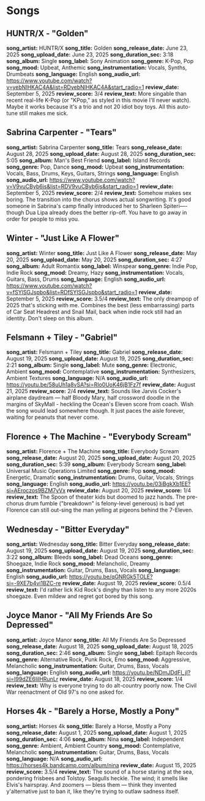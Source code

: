 # Songs

<!-- 
METADATA STRUCTURE GUIDE
========================

SONG METADATA (song_* fields):
- song_artist: Artist/band name
- song_title: Song title
- song_release_date: When song was released (Python converts to YYYY-MM-DD)
- song_upload_date: When uploaded to platform (Python converts to YYYY-MM-DD)
- song_duration_sec: Duration in MM:SS format (Python converts to seconds)
- song_album: Album name (or "Single" if standalone)
- song_label: Record label or releasing entity
- song_genre: Musical genre(s) - can include multiple separated by commas
- song_mood: Emotional tone/atmosphere - can include multiple separated by commas
- song_instrumentation: Primary instruments used - can include multiple separated by commas
- song_language: Song language or N/A for instrumentals
- song_audio_url: YouTube/Bandcamp/etc. link

REVIEW METADATA (review_* fields):
- review_date: When review was written and published (Python converts to YYYY-MM-DD)
- review_score: Rating out of 4 (Python converts to decimal)
- review_text: Your review description

AUTOMATIC FIELDS:
- review_id: Auto-generated unique identifier
-->

## HUNTR/X - "Golden"
**song_artist:** HUNTR/X
**song_title:** Golden
**song_release_date:** June 23, 2025
**song_upload_date:** June 23, 2025
**song_duration_sec:** 3:18
**song_album:** Single
**song_label:** Sony Animation
**song_genre:** K-Pop, Pop
**song_mood:** Upbeat, Anthemic
**song_instrumentation:** Vocals, Synths, Drumbeats
**song_language:** English
**song_audio_url:** https://www.youtube.com/watch?v=yebNIHKAC4A&list=RDyebNIHKAC4A&start_radio=1
**review_date:** September 5, 2025
**review_score:** 3/4
**review_text:** More singable than recent real-life K-Pop (or "KPop," as styled in this movie I'll never watch). Maybe it works because it's a trio and not 20 idiot boy toys. All this auto-tune still makes me sick.

## Sabrina Carpenter - "Tears"
**song_artist:** Sabrina Carpenter
**song_title:** Tears
**song_release_date:** August 28, 2025
**song_upload_date:** August 28, 2025
**song_duration_sec:** 5:05
**song_album:** Man's Best Friend
**song_label:** Island Records
**song_genre:** Pop, Dance
**song_mood:** Upbeat
**song_instrumentation:** Vocals, Bass, Drums, Keys, Guitars, Strings
**song_language:** English
**song_audio_url:** https://www.youtube.com/watch?v=V9vuCByb6js&list=RDV9vuCByb6js&start_radio=1
**review_date:** September 5, 2025
**review_score:** 2/4
**review_text:** Somehow makes sex boring. The transition into the chorus shows actual songwriting. It's good someone in Sabrina's camp finally introduced her to Sharleen Spiteri—-though Dua Lipa already does the better rip-off. You have to go away in order for people to miss you.

## Winter - "Just Like A Flower"
**song_artist:** Winter
**song_title:** Just Like A Flower
**song_release_date:** May 20, 2025
**song_upload_date:** May 20, 2025
**song_duration_sec:** 4:27
**song_album:** Adult Romantix
**song_label:** Winspear
**song_genre:** Indie Pop, Indie Rock
**song_mood:** Dreamy, Hazy
**song_instrumentation:** Vocals, Guitars, Bass, Drums
**song_language:** English
**song_audio_url:** https://www.youtube.com/watch?v=fSYlSGJspbo&list=RDfSYlSGJspbo&start_radio=1
**review_date:** September 5, 2025
**review_score:** 3.5/4
**review_text:** The only dreampop of 2025 that's sticking with me. Combines the best (less embarrassing) parts of Car Seat Headrest and Snail Mail, back when indie rock still had an identity. Don't sleep on this album.

## Felsmann + Tiley - "Gabriel"
**song_artist:** Felsmann + Tiley
**song_title:** Gabriel
**song_release_date:** August 19, 2025
**song_upload_date:** August 19, 2025
**song_duration_sec:** 2:21
**song_album:** Single
**song_label:** Mute
**song_genre:** Electronic, Ambient
**song_mood:** Contemplative
**song_instrumentation:** Synthesizers, Ambient Textures
**song_language:** N/A
**song_audio_url:** https://youtu.be/58uUh1a8vSA?si=RIo0UoK46jB1Fz7f
**review_date:** August 21, 2025
**review_score:** 2/4
**review_text:** Sounds like Jarvis Cocker's airplane daydream — half Bloody Mary, half crossword doodle in the margins of SkyMall - heckling the Ocean's Eleven score from coach. Wish the song would lead somewhere though. It just paces the aisle forever, waiting for peanuts that never come.

## Florence + The Machine - "Everybody Scream"
**song_artist:** Florence + The Machine
**song_title:** Everybody Scream
**song_release_date:** August 20, 2025
**song_upload_date:** August 20, 2025
**song_duration_sec:** 5:39
**song_album:** Everybody Scream
**song_label:** Universal Music Operations Limited
**song_genre:** Pop
**song_mood:** Energetic, Dramatic
**song_instrumentation:** Drums, Guitar, Vocals, Strings
**song_language:** English
**song_audio_url:** https://youtu.be/03iBgkXb1EE?si=AEroczos9BZM7yVx
**review_date:** August 20, 2025
**review_score:** 1/4
**review_text:** The Spoon of theater kids but doomed to jazz hands. The pre-chorus drum fumble ("breakdown" is felony-level generous) is bad yet Florence can still out-sing the man yelling at pigeons behind the 7-Eleven.

## Wednesday - "Bitter Everyday"
**song_artist:** Wednesday
**song_title:** Bitter Everyday
**song_release_date:** August 19, 2025
**song_upload_date:** August 19, 2025
**song_duration_sec:** 3:22
**song_album:** Bleeds
**song_label:** Dead Oceans
**song_genre:** Shoegaze, Indie Rock
**song_mood:** Melancholic, Dreamy
**song_instrumentation:** Guitar, Drums, Bass, Vocals
**song_language:** English
**song_audio_url:** https://youtu.be/qGNRGk5TOLE?si=-9XE7b4vi1BZC-re
**review_date:** August 19, 2025
**review_score:** 0.5/4
**review_text:** I'd rather lick Kid Rock's dinghy than listen to any more 2020s shoegaze. Even mildew and regret got bored by this song.

## Joyce Manor - "All My Friends Are So Depressed"
**song_artist:** Joyce Manor
**song_title:** All My Friends Are So Depressed
**song_release_date:** August 18, 2025
**song_upload_date:** August 18, 2025
**song_duration_sec:** 2:46
**song_album:** Single
**song_label:** Epitaph Records
**song_genre:** Alternative Rock, Punk Rock, Emo
**song_mood:** Aggressive, Melancholic
**song_instrumentation:** Guitar, Drums, Bass, Vocals
**song_language:** English
**song_audio_url:** https://youtu.be/NDmJDdFl_jI?si=I99dZE6IilHRunLr
**review_date:** August 18, 2025
**review_score:** 1/4
**review_text:** Why is everyone trying to do alt-country poorly now. The Civil War reenactment of Old 97's no one asked for.

## Horses 4k - "Barely a Horse, Mostly a Pony"
**song_artist:** Horses 4k
**song_title:** Barely a Horse, Mostly a Pony
**song_release_date:** August 1, 2025
**song_upload_date:** August 1, 2025
**song_duration_sec:** 4:06
**song_album:** Nina
**song_label:** Independent
**song_genre:** Ambient, Ambient Country
**song_mood:** Contemplative, Melancholic
**song_instrumentation:** Guitar, Drums, Bass, Vocals
**song_language:** N/A
**song_audio_url:** https://horses4k.bandcamp.com/album/nina
**review_date:** August 15, 2025
**review_score:** 3.5/4
**review_text:** The sound of a horse staring at the sea, pondering frisbees and Tolstoy. Seagulls heckle. The wind; it smells like Elvis's hairspray. And zoomers — bless them — think they invented y'alternative just to ban it, like they're trying to outlaw sadness itself.
